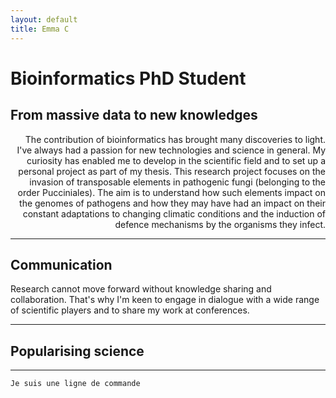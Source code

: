 ```yaml
---
layout: default
title: Emma C
---
```


# Bioinformatics PhD Student

## From massive data to new knowledges
<div style="text-align: right"> 
The contribution of bioinformatics has brought many discoveries to light.  
I've always had a passion for new technologies and science in general.  
My curiosity has enabled me to develop in the scientific field and to set up a personal project as part of my thesis.  
This research project focuses on the invasion of transposable elements in pathogenic fungi (belonging to the order Pucciniales). The aim is to understand how such elements impact on the genomes of pathogens and how they may have had an impact on their constant adaptations to changing climatic conditions and the induction of defence mechanisms by the organisms they infect. 
</div>

---

## Communication

Research cannot move forward without knowledge sharing and collaboration. That's why I'm keen to engage in dialogue with a wide range of scientific players and to share my work at conferences.

---

## Popularising science

---

```bash
Je suis une ligne de commande
